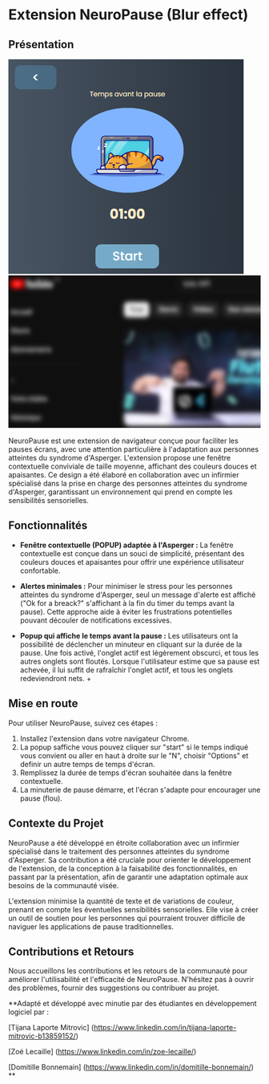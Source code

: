 
# Extension NeuroPause (Blur effect)

## Présentation
 ![illus](images_readme/NeuroPause.png)   ![blur](images_readme/Blur.png)


NeuroPause est une extension de navigateur conçue pour faciliter les pauses écrans, avec une attention particulière à l'adaptation aux personnes atteintes du syndrome d'Asperger. L'extension propose une fenêtre contextuelle conviviale de taille moyenne, affichant des couleurs douces et apaisantes. Ce design a été élaboré en collaboration avec un infirmier spécialisé dans la prise en charge des personnes atteintes du syndrome d'Asperger, garantissant un environnement qui prend en compte les sensibilités sensorielles.

## Fonctionnalités

- **Fenêtre contextuelle (POPUP)  adaptée à l'Asperger :** La fenêtre contextuelle est conçue dans un souci de simplicité, présentant des couleurs douces et apaisantes pour offrir une expérience utilisateur confortable.

- **Alertes minimales :** Pour minimiser le stress pour les personnes atteintes du syndrome d'Asperger, seul un message d'alerte est affiché ("Ok for a breack?" s'affichant à la fin du timer du temps avant la pause). Cette approche aide à éviter les frustrations potentielles pouvant découler de notifications excessives.

- **Popup qui affiche le temps avant la pause :** Les utilisateurs ont la possibilité de déclencher un minuteur en cliquant sur la durée de la pause. Une fois activé, l'onglet actif est légèrement obscurci, et tous les autres onglets sont floutés. Lorsque l'utilisateur estime que sa pause est achevée, il lui suffit de rafraîchir l'onglet actif, et tous les onglets redeviendront nets. +

## Mise en route

Pour utiliser NeuroPause, suivez ces étapes :

1. Installez l'extension dans votre navigateur Chrome.
2. La popup saffiche vous pouvez cliquer sur "start" si le temps indiqué vous convient ou aller en haut à droite sur le "N", choisir "Options" et definir un autre temps de temps d'écran.
3. Remplissez la durée de temps d'écran souhaitée dans la fenêtre contextuelle.
4. La minuterie de pause démarre, et l'écran s'adapte pour encourager une pause (flou).

## Contexte du Projet

NeuroPause a été développé en étroite collaboration avec un infirmier spécialisé dans le traitement des personnes atteintes du syndrome d'Asperger. Sa contribution a été cruciale pour orienter le développement de l'extension, de la conception à la faisabilité des fonctionnalités, en passant par la présentation, afin de garantir une adaptation optimale aux besoins de la communauté visée.

L'extension minimise la quantité de texte et de variations de couleur, prenant en compte les éventuelles sensibilités sensorielles. Elle vise à créer un outil de soutien pour les personnes qui pourraient trouver difficile de naviguer les applications de pause traditionnelles.

## Contributions et Retours

Nous accueillons les contributions et les retours de la communauté pour améliorer l'utilisabilité et l'efficacité de NeuroPause. N'hésitez pas à ouvrir des problèmes, fournir des suggestions ou contribuer au projet.

**Adapté et développé avec minutie par des étudiantes en développement logiciel par : 

[Tijana Laporte Mitrovic] (https://www.linkedin.com/in/tijana-laporte-mitrovic-b13859152/)

[Zoé Lecaille] (https://www.linkedin.com/in/zoe-lecaille/)

[Domitille Bonnemain] (https://www.linkedin.com/in/domitille-bonnemain/) **


